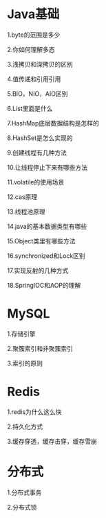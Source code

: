 # Java基础

1.byte的范围是多少

2.你如何理解多态

3.浅拷贝和深拷贝的区别

4.值传递和引用引用

5.BIO，NIO，AIO区别

6.List里面是什么

7.HashMap底层数据结构是怎样的

8.HashSet是怎么实现的

9.创建线程有几种方法

10.让线程停止下来有哪些方法

11.volatile的使用场景

12.cas原理

13.线程池原理

14.java的基本数据类型有哪些

15.Object类里有哪些方法

16.synchronized和Lock区别

17.实现反射的几种方式

18.SpringIOC和AOP的理解

# MySQL

1.存储引擎

2.聚簇索引和非聚簇索引

3.索引的原则

# Redis

1.redis为什么这么快

2.持久化方式

3.缓存穿透，缓存击穿，缓存雪崩

# 分布式

1.分布式事务

2.分布式锁

# 

